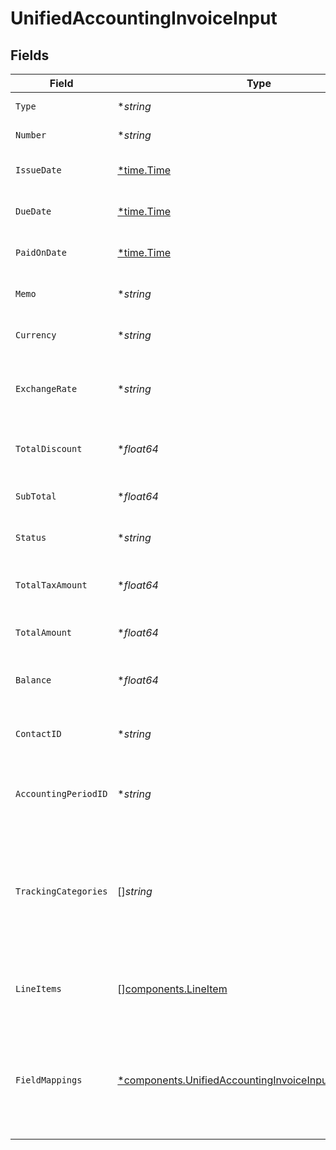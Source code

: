 # UnifiedAccountingInvoiceInput


## Fields

| Field                                                                                                                           | Type                                                                                                                            | Required                                                                                                                        | Description                                                                                                                     | Example                                                                                                                         |
| ------------------------------------------------------------------------------------------------------------------------------- | ------------------------------------------------------------------------------------------------------------------------------- | ------------------------------------------------------------------------------------------------------------------------------- | ------------------------------------------------------------------------------------------------------------------------------- | ------------------------------------------------------------------------------------------------------------------------------- |
| `Type`                                                                                                                          | **string*                                                                                                                       | :heavy_minus_sign:                                                                                                              | The type of the invoice                                                                                                         | Sales                                                                                                                           |
| `Number`                                                                                                                        | **string*                                                                                                                       | :heavy_minus_sign:                                                                                                              | The invoice number                                                                                                              | INV-001                                                                                                                         |
| `IssueDate`                                                                                                                     | [*time.Time](https://pkg.go.dev/time#Time)                                                                                      | :heavy_minus_sign:                                                                                                              | The date the invoice was issued                                                                                                 | 2024-06-15T12:00:00Z                                                                                                            |
| `DueDate`                                                                                                                       | [*time.Time](https://pkg.go.dev/time#Time)                                                                                      | :heavy_minus_sign:                                                                                                              | The due date of the invoice                                                                                                     | 2024-07-15T12:00:00Z                                                                                                            |
| `PaidOnDate`                                                                                                                    | [*time.Time](https://pkg.go.dev/time#Time)                                                                                      | :heavy_minus_sign:                                                                                                              | The date the invoice was paid                                                                                                   | 2024-07-10T12:00:00Z                                                                                                            |
| `Memo`                                                                                                                          | **string*                                                                                                                       | :heavy_minus_sign:                                                                                                              | A memo or note on the invoice                                                                                                   | Payment for services rendered                                                                                                   |
| `Currency`                                                                                                                      | **string*                                                                                                                       | :heavy_minus_sign:                                                                                                              | The currency of the invoice                                                                                                     | USD                                                                                                                             |
| `ExchangeRate`                                                                                                                  | **string*                                                                                                                       | :heavy_minus_sign:                                                                                                              | The exchange rate applied to the invoice                                                                                        | 1.2                                                                                                                             |
| `TotalDiscount`                                                                                                                 | **float64*                                                                                                                      | :heavy_minus_sign:                                                                                                              | The total discount applied to the invoice                                                                                       | 1000                                                                                                                            |
| `SubTotal`                                                                                                                      | **float64*                                                                                                                      | :heavy_minus_sign:                                                                                                              | The subtotal of the invoice                                                                                                     | 10000                                                                                                                           |
| `Status`                                                                                                                        | **string*                                                                                                                       | :heavy_minus_sign:                                                                                                              | The status of the invoice                                                                                                       | Paid                                                                                                                            |
| `TotalTaxAmount`                                                                                                                | **float64*                                                                                                                      | :heavy_minus_sign:                                                                                                              | The total tax amount on the invoice                                                                                             | 1000                                                                                                                            |
| `TotalAmount`                                                                                                                   | **float64*                                                                                                                      | :heavy_minus_sign:                                                                                                              | The total amount of the invoice                                                                                                 | 11000                                                                                                                           |
| `Balance`                                                                                                                       | **float64*                                                                                                                      | :heavy_minus_sign:                                                                                                              | The remaining balance on the invoice                                                                                            | 0                                                                                                                               |
| `ContactID`                                                                                                                     | **string*                                                                                                                       | :heavy_minus_sign:                                                                                                              | The UUID of the associated contact                                                                                              | 801f9ede-c698-4e66-a7fc-48d19eebaa4f                                                                                            |
| `AccountingPeriodID`                                                                                                            | **string*                                                                                                                       | :heavy_minus_sign:                                                                                                              | The UUID of the associated accounting period                                                                                    | 801f9ede-c698-4e66-a7fc-48d19eebaa4f                                                                                            |
| `TrackingCategories`                                                                                                            | []*string*                                                                                                                      | :heavy_minus_sign:                                                                                                              | The UUIDs of the tracking categories associated with the invoice                                                                | [<br/>"801f9ede-c698-4e66-a7fc-48d19eebaa4f",<br/>"801f9ede-c698-4e66-a7fc-48d19eebaa4f"<br/>]                                  |
| `LineItems`                                                                                                                     | [][components.LineItem](../../models/components/lineitem.md)                                                                    | :heavy_minus_sign:                                                                                                              | The line items associated with this invoice                                                                                     |                                                                                                                                 |
| `FieldMappings`                                                                                                                 | [*components.UnifiedAccountingInvoiceInputFieldMappings](../../models/components/unifiedaccountinginvoiceinputfieldmappings.md) | :heavy_minus_sign:                                                                                                              | The custom field mappings of the object between the remote 3rd party & Panora                                                   | {<br/>"custom_field_1": "value1",<br/>"custom_field_2": "value2"<br/>}                                                          |